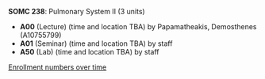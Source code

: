 **SOMC 238**: Pulmonary System II (3 units)

- **A00** (Lecture) (time and location TBA) by Papamatheakis, Demosthenes (A10755799)
- **A01** (Seminar) (time and location TBA) by staff
- **A50** (Lab) (time and location TBA) by staff

[Enrollment numbers over time](./SOMC238.tsv)
